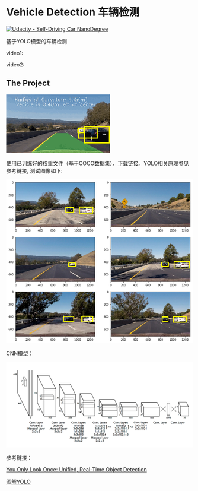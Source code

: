 # Vehicle Detection 车辆检测
[![Udacity - Self-Driving Car NanoDegree](https://s3.amazonaws.com/udacity-sdc/github/shield-carnd.svg)](http://www.udacity.com/drive)

基于YOLO模型的车辆检测

video1: 

video2: 

The Project
---

![](output_images/project.gif)

使用已训练好的权重文件（基于COCO数据集），[下载链接]()。YOLO相关原理参见参考链接, 测试图像如下:

![](output_images/test.png)

CNN模型：

![](output_images/tiny_YOLO_model.png)

参考链接：

[You Only Look Once: Unified, Real-Time Object Detection](http://link.zhihu.com/?target=http%3A//blog.csdn.net/surgewong/article/details/51864859)

[图解YOLO](https://zhuanlan.zhihu.com/p/24916786?refer=xiaoleimlnote)







